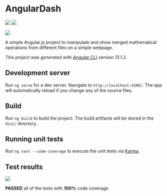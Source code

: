 # AngularDash

![](https://camo.githubusercontent.com/4e084bac046962268fcf7a8aaf3d4ac422d3327564f9685c9d1b57aa56b142e9/68747470733a2f2f7472617669732d63692e6f72672f6477796c2f657374612e7376673f6272616e63683d6d6173746572) ![](https://camo.githubusercontent.com/0a47442b4a3342164618c1838f886fbbf2db735b585a8ba985b320318f0132bc/68747470733a2f2f696d672e736869656c64732e696f2f636f6465636f762f632f6769746875622f6477796c2f686170692d617574682d6a7774322e7376673f6d61784167653d32353932303030)

![](https://i.imgur.com/j2DGGac.jpeg)

A simple Angular.js project to manipulate and show merged mathematical operations from different files on a simple webpage.

*This project was generated with [Angular CLI](https://github.com/angular/angular-cli) version 13.1.2.*

## Development server

Run `ng serve` for a dev server. Navigate to `http://localhost:4200/`. The app will automatically reload if you change any of the source files.

## Build

Run `ng build` to build the project. The build artifacts will be stored in the `dist/` directory.

## Running unit tests

Run `ng test --code-coverage` to execute the unit tests via [Karma](https://karma-runner.github.io).

## Test results

![](https://i.imgur.com/LlsHzJE.jpg)

**PASSED** all of the tests with **100%** code coverage.
